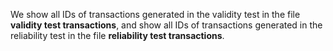 We show all IDs of transactions generated in the validity test in the file **validity test transactions**, and show all IDs of transactions generated in the reliability test in the file **reliability test transactions**.
